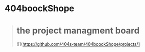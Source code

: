 # 404boockShope
> # the project managment board 
> ![](https://github.com/404s-team/404boockShope/projects/1
